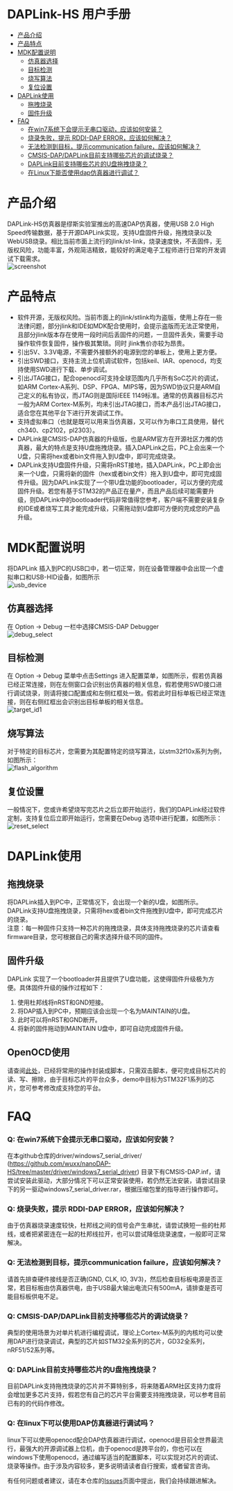 # DAPLink-HS 用户手册
* [产品介绍](#产品介绍) 
* [产品特点](#产品特点)
* [MDK配置说明](#mdk配置说明)
    * [仿真器选择](#仿真器选择)
    * [目标检测](#目标检测)
    * [烧写算法](#烧写算法)
    * [复位设置](#复位设置)
* [DAPLink使用](#DAPLink使用)
    * [拖拽烧录](#拖拽烧录)
    * [固件升级](#固件升级)
* [FAQ](#faq)
    * [在win7系统下会提示无串口驱动，应该如何安装？](#q-在win7系统下会提示无串口驱动应该如何安装)
    * [烧录失败，提示 RDDI-DAP ERROR，应该如何解决？](#q-烧录失败提示-rddi-dap-error应该如何解决)
    * [无法检测到目标，提示communication failure，应该如何解决？](#q-无法检测到目标提示communication-failure应该如何解决)
    * [CMSIS-DAP/DAPLink目前支持哪些芯片的调试烧录？](#q-cmsis-dapdaplink目前支持哪些芯片的调试烧录)
    * [DAPLink目前支持哪些芯片的U盘拖拽烧录？](#q-daplink目前支持哪些芯片的u盘拖拽烧录)
	* [在Linux下能否使用dap仿真器进行调试？](#q-在linux下可以使用dap仿真器进行调试吗)

# 产品介绍
DAPLink-HS仿真器是缪斯实验室推出的高速DAP仿真器，使用USB 2.0 High Speed传输数据，基于开源DAPLink实现，支持U盘固件升级，拖拽烧录以及WebUSB烧录。相比当前市面上流行的jlink/st-link，烧录速度快，不丢固件，无版权风险，功能丰富，外观简洁精致，能较好的满足电子工程师进行日常的开发调试下载需求。   
![screenshot](https://github.com/wuxx/nanoDAP-HS/blob/master/doc/nanoDAP-HS-270-0.2.jpg)  
# 产品特点
- 软件开源，无版权风险。当前市面上的jlink/stlink均为盗版，使用上存在一些法律问题，部分jlink和IDE如MDK配合使用时，会提示盗版而无法正常使用，且部分jlink版本存在使用一段时间后丢固件的问题，一旦固件丢失，需要手动操作软件恢复固件，操作极其繁琐。同时 jlink售价亦较为昂贵。
- 引出5V、3.3V电源，不需要外接额外的电源到您的单板上，使用上更方便。
- 引出SWD接口，支持主流上位机调试软件，包括keil、IAR、openocd，均支持使用SWD进行下载、单步调试。
- 引出JTAG接口，配合openocd可支持全球范围内几乎所有SoC芯片的调试，如ARM Cortex-A系列、DSP、FPGA、MIPS等，因为SWD协议只是ARM自己定义的私有协议，而JTAG则是国际IEEE 1149标准。通常的仿真器目标芯片一般为ARM Cortex-M系列，均未引出JTAG接口，而本产品引出JTAG接口，适合您在其他平台下进行开发调试工作。
- 支持虚拟串口（也就是既可以用来当仿真器，又可以作为串口工具使用，替代ch340、cp2102，pl2303）。
- DAPLink是CMSIS-DAP仿真器的升级版，也是ARM官方在开源社区力推的仿真器，最大的特点是支持U盘拖拽烧录。插入DAPLink之后，PC上会出来一个U盘，只需将hex或者bin文件拖入到U盘中，即可完成烧录。
- DAPLink支持U盘固件升级，只需将nRST接地，插入DAPLink，PC上即会出来一个U盘，只需将新的固件（hex或者bin文件）拖入到U盘中，即可完成固件升级。因为DAPLink实现了一个带U盘功能的bootloader，可以方便的完成固件升级。若您有基于STM32的产品正在量产，而且产品后续可能需要升级，则DAPLink中的bootloader代码非常值得您参考，客户端不需要安装复杂的IDE或者烧写工具才能完成升级，只需拖动到U盘即可方便的完成您的产品升级。


# MDK配置说明
将DAPLink 插入到PC的USB口中，若一切正常，则在设备管理器中会出现一个虚拟串口和USB-HID设备，如图所示  
![usb_device](https://github.com/wuxx/nanoDAP-HS/blob/master/doc/usb_device.png)
## 仿真器选择
在 Option -> Debug 一栏中选择CMSIS-DAP Debugger  
![debug_select](https://github.com/wuxx/nanoDAP-HS/blob/master/doc/debug_select.jpg)
## 目标检测
在 Option -> Debug 菜单中点击Settings 进入配置菜单，如图所示，假若仿真器已经正常连接，则在左侧窗口会识别出仿真器的相关信息，假若使用SWD接口进行调试烧录，则请将接口配置成和左侧红框处一致。假若此时目标单板已经正常连接，则在右侧红框出会识别出目标单板的相关信息。  
![target_id1](https://github.com/wuxx/nanoDAP-HS/blob/master/doc/target_id1.png)

## 烧写算法
对于特定的目标芯片，您需要为其配置特定的烧写算法，以stm32f10x系列为例，如图所示：  
![flash_algorithm](https://github.com/wuxx/nanoDAP-HS/blob/master/doc/flash_algorithm.jpg)


## 复位设置
一般情况下，您或许希望烧写完芯片之后立即开始运行，我们的DAPLink经过软件定制，支持复位后立即开始运行，您需要在Debug 选项中进行配置，如图所示：  
![reset_select](https://github.com/wuxx/nanoDAP-HS/blob/master/doc/reset_select.png)

# DAPLink使用
## 拖拽烧录
将DAPLink插入到PC中，正常情况下，会出现一个新的U盘，如图所示。
DAPLink支持U盘拖拽烧录，只需将hex或者bin文件拖拽到U盘中，即可完成芯片的烧录。  
注意：每一种固件只支持一种芯片的拖拽烧录，具体支持拖拽烧录的芯片请查看firmware目录，您可根据自己的需求选择升级不同的固件。

## 固件升级
DAPLink 实现了一个bootloader并且提供了U盘功能，这使得固件升级极为方便。具体固件升级的操作过程如下：
1. 使用杜邦线将nRST和GND短接。  
2. 将DAP插入到PC中，预期应该会出现一个名为MAINTAIN的U盘。  
3. 此时可以将nRST和GND断开。  
4. 将新的固件拖动到MAINTAIN U盘中，即可自动完成固件升级。

## OpenOCD使用
请查阅[此处](https://github.com/wuxx/openocd-toolbox)，已经将常用的操作封装成脚本，只需双击脚本，便可完成目标芯片的读、写、擦除，由于目标芯片的平台众多，demo中目标为STM32F1系列的芯片，您可参考修改成支持您的平台。  


# FAQ
### Q: 在win7系统下会提示无串口驱动，应该如何安装？  
在本github仓库的driver/windows7_serial_driver/ (https://github.com/wuxx/nanoDAP-HS/tree/master/driver/windows7_serial_driver) 目录下有CMSIS-DAP.inf，请尝试安装此驱动，大部分情况下可以正常安装使用，若仍然无法安装，请尝试目录下的另一驱动windows7_serial_driver.rar，根据压缩包里的指导进行操作即可。   
### Q: 烧录失败，提示 RDDI-DAP ERROR，应该如何解决？
由于仿真器烧录速度较快，杜邦线之间的信号会产生串扰，请尝试换短一些的杜邦线，或者把紧密连在一起的杜邦线拉开，也可以尝试降低烧录速度，一般即可正常解决。
### Q: 无法检测到目标，提示communication failure，应该如何解决？
请首先排查硬件接线是否正确(GND, CLK, IO, 3V3)，然后检查目标板电源是否正常，若目标板由仿真器供电，由于USB最大输出电流只有500mA，请排查是否可能目标板供电不足。
### Q: CMSIS-DAP/DAPLink目前支持哪些芯片的调试烧录？
 典型的使用场景为对单片机进行编程调试，理论上Cortex-M系列的内核均可以使用DAP进行烧录调试，典型的芯片如STM32全系列的芯片，GD32全系列，nRF51/52系列等。
### Q: DAPLink目前支持哪些芯片的U盘拖拽烧录？
 目前DAPLink支持拖拽烧录的芯片并不算特别多，将来随着ARM社区支持力度将会增加更多芯片支持，假若您有自己的芯片平台需要支持拖拽烧录，可以参考目前已有的的代码作修改。
### Q: 在linux下可以使用DAP仿真器进行调试吗？
 linux下可以使用openocd配合DAP仿真器进行调试，openocd是目前全世界最流行，最强大的开源调试器上位机，由于openocd是跨平台的，你也可以在windows下使用openocd，通过编写适当的配置脚本，可以实现对芯片的调试、烧录等操作。由于涉及内容较多，更多说明请读者自行搜索，或者留言咨询。  


有任何问题或者建议，请在本仓库的[Issues](https://github.com/wuxx/nanoDAP-HS/issues)页面中提出，我们会持续跟进解决。
